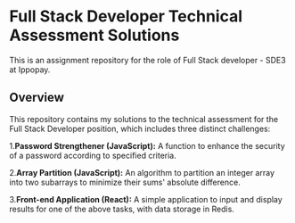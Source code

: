 # Full Stack Developer Technical Assessment Solutions
This is an assignment repository for the role of Full Stack developer - SDE3 at Ippopay.

## Overview
This repository contains my solutions to the technical assessment for the Full Stack Developer position, which includes three distinct challenges:

1.**Password Strengthener (JavaScript):** A function to enhance the security of a password according to specified criteria.

2.**Array Partition (JavaScript):** An algorithm to partition an integer array into two subarrays to minimize their sums' absolute difference.

3.**Front-end Application (React):** A simple application to input and display results for one of the above tasks, with data storage in Redis.
